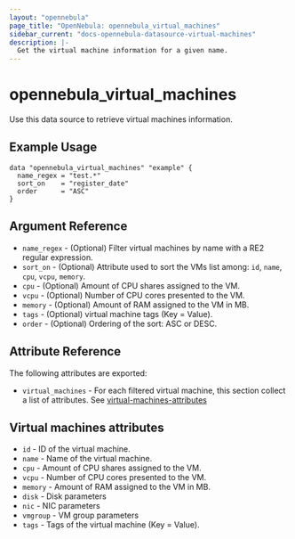```yaml
---
layout: "opennebula"
page_title: "OpenNebula: opennebula_virtual_machines"
sidebar_current: "docs-opennebula-datasource-virtual-machines"
description: |-
  Get the virtual machine information for a given name.
---
```


# opennebula_virtual_machines

Use this data source to retrieve virtual machines information.

## Example Usage

```hcl
data "opennebula_virtual_machines" "example" {
  name_regex = "test.*"
  sort_on    = "register_date"
  order      = "ASC"
}
```


## Argument Reference

* `name_regex` - (Optional) Filter virtual machines by name with a RE2 regular expression.
* `sort_on` - (Optional) Attribute used to sort the VMs list among: `id`, `name`, `cpu`, `vcpu`, `memory`.
* `cpu` - (Optional) Amount of CPU shares assigned to the VM.
* `vcpu` - (Optional) Number of CPU cores presented to the VM.
* `memory` - (Optional) Amount of RAM assigned to the VM in MB.
* `tags` - (Optional) virtual machine tags (Key = Value).
* `order` - (Optional) Ordering of the sort: ASC or DESC.

## Attribute Reference

The following attributes are exported:

* `virtual_machines` - For each filtered virtual machine, this section collect a list of attributes. See [virtual-machines-attributes](#virtual-machines-attributes)

## Virtual machines attributes

* `id` - ID of the virtual machine.
* `name` - Name of the virtual machine.
* `cpu` - Amount of CPU shares assigned to the VM.
* `vcpu` - Number of CPU cores presented to the VM.
* `memory` - Amount of RAM assigned to the VM in MB.
* `disk` - Disk parameters
* `nic` - NIC parameters
* `vmgroup` - VM group parameters
* `tags` - Tags of the virtual machine (Key = Value).
